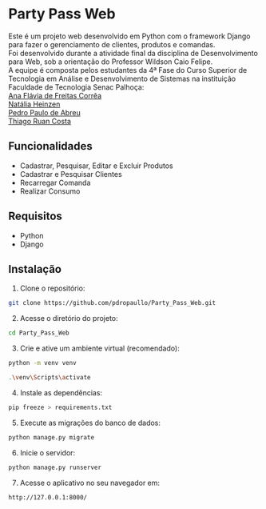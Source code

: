 # Party Pass Web

Este é um projeto web desenvolvido em Python com o framework Django para fazer o gerenciamento de clientes, produtos e comandas.  
Foi desenvolvido durante a atividade final da disciplina de Desenvolvimento para Web, sob a orientação do Professor Wildson Caio Felipe.  
A equipe é composta pelos estudantes da 4ª Fase do Curso Superior de Tecnologia em Análise e Desenvolvimento de Sistemas na instituição Faculdade de Tecnologia Senac Palhoça:  
[Ana Flávia de Freitas Corrêa](https://github.com/AnaFlaviaCorrea)  
[Natália Heinzen](https://github.com/natalia-hnzn)  
[Pedro Paulo de Abreu](https://github.com/pdropaullo)  
[Thiago Ruan Costa](https://github.com/Thiagor34)  

## Funcionalidades

- Cadastrar, Pesquisar, Editar e Excluir Produtos
- Cadastrar e Pesquisar Clientes
- Recarregar Comanda
- Realizar Consumo

## Requisitos

- Python
- Django

## Instalação

1. Clone o repositório:
```bash
git clone https://github.com/pdropaullo/Party_Pass_Web.git
```
2. Acesse o diretório do projeto:
```bash
cd Party_Pass_Web
```
3. Crie e ative um ambiente virtual (recomendado):
```bash
python -m venv venv
```
```bash
.\venv\Scripts\activate
```
4. Instale as dependências:
```bash
pip freeze > requirements.txt
```
5. Execute as migrações do banco de dados:
```bash
python manage.py migrate
```
6. Inicie o servidor:
```bash
python manage.py runserver
```
7. Acesse o aplicativo no seu navegador em:
```bash
http://127.0.0.1:8000/
```